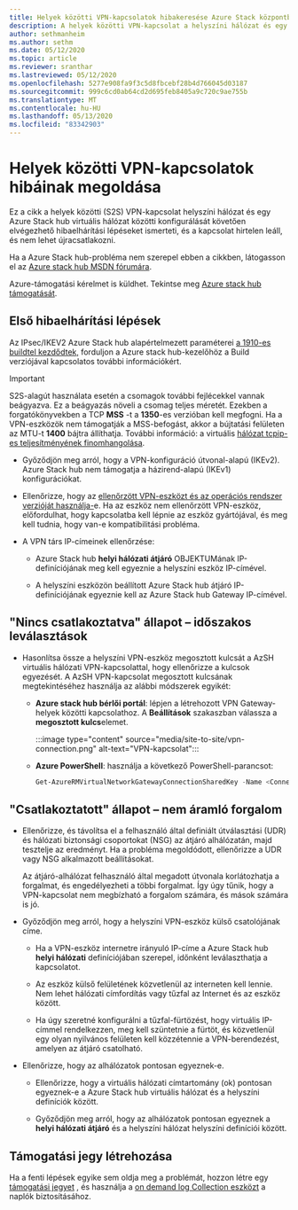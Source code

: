 ```yaml
---
title: Helyek közötti VPN-kapcsolatok hibakeresése Azure Stack központban
description: A helyek közötti VPN-kapcsolat a helyszíni hálózat és egy Azure Stack hub virtuális hálózat között történő konfigurálása után elvégzendő hibaelhárítási lépések.
author: sethmanheim
ms.author: sethm
ms.date: 05/12/2020
ms.topic: article
ms.reviewer: sranthar
ms.lastreviewed: 05/12/2020
ms.openlocfilehash: 5277e908fa9f3c5d8fbcebf28b4d766045d03187
ms.sourcegitcommit: 999c6cd0ab64cd2d695feb8405a9c720c9ae755b
ms.translationtype: MT
ms.contentlocale: hu-HU
ms.lasthandoff: 05/13/2020
ms.locfileid: "83342903"
---
```

# <a name="troubleshoot-site-to-site-vpn-connections"></a>Helyek közötti VPN-kapcsolatok hibáinak megoldása

Ez a cikk a helyek közötti (S2S) VPN-kapcsolat helyszíni hálózat és egy Azure Stack hub virtuális hálózat közötti konfigurálását követően elvégezhető hibaelhárítási lépéseket ismerteti, és a kapcsolat hirtelen leáll, és nem lehet újracsatlakozni.

Ha a Azure Stack hub-probléma nem szerepel ebben a cikkben, látogasson el az [Azure stack hub MSDN fórumára](https://social.msdn.microsoft.com/Forums/azure/home?forum=azurestack).

Azure-támogatási kérelmet is küldhet. Tekintse meg [Azure stack hub támogatását](../operator/azure-stack-manage-basics.md#where-to-get-support).

## <a name="initial-troubleshooting-steps"></a>Első hibaelhárítási lépések

Az IPsec/IKEV2 Azure Stack hub alapértelmezett paraméterei [a 1910-es buildtel kezdődtek,](../user/azure-stack-vpn-gateway-settings.md#ike-phase-1-main-mode-parameters) forduljon a Azure stack hub-kezelőhöz a Build verziójával kapcsolatos további információkért.

> [!IMPORTANT]
> S2S-alagút használata esetén a csomagok további fejlécekkel vannak beágyazva. Ez a beágyazás növeli a csomag teljes méretét. Ezekben a forgatókönyvekben a TCP **MSS** -t a **1350**-es verzióban kell megfogni. Ha a VPN-eszközök nem támogatják a MSS-befogást, akkor a bújtatási felületen az MTU-t **1400** bájtra állíthatja. További információ: a virtuális [hálózat tcpip-es teljesítményének finomhangolása](/azure/virtual-network/virtual-network-tcpip-performance-tuning).

- Győződjön meg arról, hogy a VPN-konfiguráció útvonal-alapú (IKEv2). Azure Stack hub nem támogatja a házirend-alapú (IKEv1) konfigurációkat.

- Ellenőrizze, hogy az [ellenőrzött VPN-eszközt és az operációs rendszer verzióját használja-](/azure/vpn-gateway/vpn-gateway-about-vpn-devices#devicetable)e. Ha az eszköz nem ellenőrzött VPN-eszköz, előfordulhat, hogy kapcsolatba kell lépnie az eszköz gyártójával, és meg kell tudnia, hogy van-e kompatibilitási probléma.

- A VPN társ IP-címeinek ellenőrzése:

  - Azure Stack hub **helyi hálózati átjáró** OBJEKTUMának IP-definíciójának meg kell egyeznie a helyszíni eszköz IP-címével.

  - A helyszíni eszközön beállított Azure Stack hub átjáró IP-definíciójának egyeznie kell az Azure Stack hub Gateway IP-címével.

## <a name="status-not-connected---intermittent-disconnects"></a>"Nincs csatlakoztatva" állapot – időszakos leválasztások

- Hasonlítsa össze a helyszíni VPN-eszköz megosztott kulcsát a AzSH virtuális hálózati VPN-kapcsolattal, hogy ellenőrizze a kulcsok egyezését. A AzSH VPN-kapcsolat megosztott kulcsának megtekintéséhez használja az alábbi módszerek egyikét:

  - **Azure stack hub bérlői portál**: lépjen a létrehozott VPN Gateway-helyek közötti kapcsolathoz. A **Beállítások** szakaszban válassza a **megosztott kulcs**elemet.

      :::image type="content" source="media/site-to-site/vpn-connection.png" alt-text="VPN-kapcsolat":::

  - **Azure PowerShell**: használja a következő PowerShell-parancsot:

      ```powershell
      Get-AzureRMVirtualNetworkGatewayConnectionSharedKey -Name <Connection name> -ResourceGroupName <Resource group>
      ```

## <a name="status-connected--traffic-not-flowing"></a>"Csatlakoztatott" állapot – nem áramló forgalom

- Ellenőrizze, és távolítsa el a felhasználó által definiált útválasztási (UDR) és hálózati biztonsági csoportokat (NSG) az átjáró alhálózatán, majd tesztelje az eredményt. Ha a probléma megoldódott, ellenőrizze a UDR vagy NSG alkalmazott beállításokat.

   Az átjáró-alhálózat felhasználó által megadott útvonala korlátozhatja a forgalmat, és engedélyezheti a többi forgalmat. Így úgy tűnik, hogy a VPN-kapcsolat nem megbízható a forgalom számára, és mások számára is jó.

- Győződjön meg arról, hogy a helyszíni VPN-eszköz külső csatolójának címe. 

  - Ha a VPN-eszköz internetre irányuló IP-címe a Azure Stack hub **helyi hálózati** definíciójában szerepel, időnként leválaszthatja a kapcsolatot.

  - Az eszköz külső felületének közvetlenül az interneten kell lennie. Nem lehet hálózati címfordítás vagy tűzfal az Internet és az eszköz között.

  - Ha úgy szeretné konfigurálni a tűzfal-fürtözést, hogy virtuális IP-címmel rendelkezzen, meg kell szüntetnie a fürtöt, és közvetlenül egy olyan nyilvános felületen kell közzétennie a VPN-berendezést, amelyen az átjáró csatolható.

- Ellenőrizze, hogy az alhálózatok pontosan egyeznek-e.

  - Ellenőrizze, hogy a virtuális hálózati címtartomány (ok) pontosan egyeznek-e a Azure Stack hub virtuális hálózat és a helyszíni definíciók között.

  - Győződjön meg arról, hogy az alhálózatok pontosan egyeznek a **helyi hálózati átjáró** és a helyszíni hálózat helyszíni definíciói között.

## <a name="create-a-support-ticket"></a>Támogatási jegy létrehozása

Ha a fenti lépések egyike sem oldja meg a problémát, hozzon létre egy [támogatási jegyet](../operator/azure-stack-manage-basics.md#where-to-get-support) , és használja a [on demand log Collection eszközt](../operator/azure-stack-configure-on-demand-diagnostic-log-collection.md) a naplók biztosításához.
